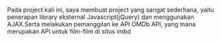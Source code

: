 Pada project kali ini, saya membuat project yang sangat sederhana, yaitu penerapan library eksternal Javascript(jQuery) dan menggunakan AJAX.Serta melakukan pemanggilan ke API
OMDb API, yang mana merupakan API untuk film-film di situs imbd
